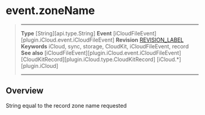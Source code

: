 # event.zoneName

> --------------------- ------------------------------------------------------------------------------------------
> __Type__              [String][api.type.String]
> __Event__             [iCloudFileEvent][plugin.iCloud.event.iCloudFileEvent]
> __Revision__          [REVISION_LABEL](REVISION_URL)
> __Keywords__          iCloud, sync, storage, CloudKit, iCloudFileEvent, record
> __See also__          [iCloudFileEvent][plugin.iCloud.event.iCloudFileEvent]
>						[CloudKitRecord][plugin.iCloud.type.CloudKitRecord]
>						[iCloud.*][plugin.iCloud]
> --------------------- ------------------------------------------------------------------------------------------

## Overview

String equal to the record zone name requested
